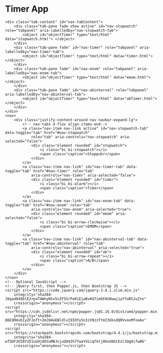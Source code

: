 <!DOCTYPE html>
<html lang="en">

<head>
    <meta charset="UTF-8">
    <meta http-equiv="X-UA-Compatible" content="IE=edge">
    <meta name="viewport" content="width=device-width, initial-scale=1.0">
    <link rel="stylesheet" href="https://cdn.jsdelivr.net/npm/bootstrap@4.6.0/dist/css/bootstrap.min.css"
        integrity="sha384-B0vP5xmATw1+K9KRQjQERJvTumQW0nPEzvF6L/Z6nronJ3oUOFUFpCjEUQouq2+l" crossorigin="anonymous">
    <link rel="stylesheet" href="https://cdn.jsdelivr.net/npm/bootstrap-icons@1.5.0/font/bootstrap-icons.css">
    <link rel="stylesheet" href="style.css">
    <title>Timer App</title>
</head>


<body>
    <div class="container heading">
        <h1>Timer App</h1>
    </div>

    <div class="tab-content" id="nav-tabContent">
        <div class="tab-pane fade show active" id="nav-stopwatch" role="tabpanel" aria-labelledby="nav-stopwatch-tab">
            <object id="objectTimer" type="text/html" data="stopwatch.html"> </object>
        </div>
        <div class="tab-pane fade" id="nav-timer" role="tabpanel" aria-labelledby="nav-timer-tab">
            <object id="objectTimer" type="text/html" data="timer.html"> </object>
        </div>
        <div class="tab-pane fade" id="nav-enom" role="tabpanel" aria-labelledby="nav-enom-tab">
            <object id="objectTimer" type="text/html" data="emom.html"> </object>
        </div>
        <div class="tab-pane fade" id="nav-abinterval" role="tabpanel" aria-labelledby="nav-abinterval-tab">
            <object id="objectTimer" type="text/html" data="abTimer.html"> </object>
        </div>
    </div>
    <nav>
        <div class="justify-content-around nav navbar-expand-lg">
            <!-- nav-tabs d-flex align-items-end-->
            <a class="nav-item nav-link active" id="nav-stopwatch-tab" data-toggle="tab" href="#nav-stopwatch"
                role="tab" aria-controls="nav-stopwatch" aria-selected="false">
                <div class="element rounded" id="stopwatch">
                    <i class="bi bi-stopwatch"></i>
                    <span class="caption">Stoppuhr</span>
                </div>
            </a>
            <a class="nav-item nav-link" id="nav-timer-tab" data-toggle="tab" href="#nav-timer" role="tab"
                aria-controls="nav-timer" aria-selected="false">
                <div class="element rounded" id="timer">
                    <i class="bi bi-alarm"></i>
                    <span class="caption">Timer</span>
                </div>
            </a>
            <a class="nav-item nav-link" id="nav-enom-tab" data-toggle="tab" href="#nav-enom" role="tab"
                aria-controls="nav-enom" aria-selected="true">
                <div class="element rounded" id="emom" aria-selected="false">
                    <i class="bi bi-arrow-clockwise"></i>
                    <span class="caption">EMOM</span>
                </div>
            </a>
            <a class="nav-item nav-link" id="nav-abinterval-tab" data-toggle="tab" href="#nav-abinterval" role="tab"
                aria-controls="nav-abinterval" aria-selected="true">
                <div class="element rounded" id="ab">
                    <i class="bi bi-arrow-repeat"></i>
                    <span class="caption">A/B</span>
                </div>
            </a>
        </div>
    </nav>
    <!-- Optional JavaScript -->
    <!-- jQuery first, then Popper.js, then Bootstrap JS -->
    <script src="https://code.jquery.com/jquery-3.4.1.slim.min.js"
        integrity="sha384-J6qa4849blE2+poT4WnyKhv5vZF5SrPo0iEjwBvKU7imGFAV0wwj1yYfoRSJoZ+n"
        crossorigin="anonymous"></script>
    <script src="https://cdn.jsdelivr.net/npm/popper.js@1.16.0/dist/umd/popper.min.js"
        integrity="sha384-Q6E9RHvbIyZFJoft+2mJbHaEWldlvI9IOYy5n3zV9zzTtmI3UksdQRVvoxMfooAo"
        crossorigin="anonymous"></script>
    <script src="https://stackpath.bootstrapcdn.com/bootstrap/4.4.1/js/bootstrap.min.js"
        integrity="sha384-wfSDF2E50Y2D1uUdj0O3uMBJnjuUD4Ih7YwaYd1iqfktj0Uod8GCExl3Og8ifwB6"
        crossorigin="anonymous"></script>

</body>

</html>